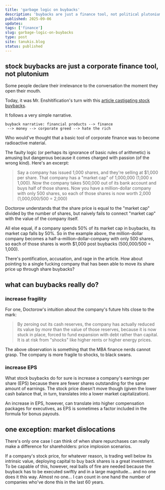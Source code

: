 ```yaml
---
title: 'garbage logic on buybacks'
description: 'buybacks are just a finance tool, not political plutonium'
published: 2025-09-06
updates:
tags: ['finance']
slug: garbage-logic-on-buybacks
type: post
site: tanukis.blog
status: published
---
```


## stock buybacks are just a corporate finance tool, not plutonium

Some people declare their irrelevance to the conversation the moment they open their mouth.

Today, it was Mr. Enshitification's turn with this [article castigating stock buybacks](https://pluralistic.net/2025/09/06/computer-says-huh/).

It follows a very simple narrative.

```
buyback narrative: financial products --> finance
 --> money --> corporate greed --> hate the rich
```

Who would've thought that a basic tool of corporate finance was to become radioactive material.

The faulty logic (or perhaps its ignorance of basic rules of arithmetic) is amusing but dangerous because it comes charged with passion (of the wrong kind). Here's an excerpt:

> Say a company has issued 1,000 shares, and they're selling at $1,000 per share. That company has a "market cap" of 1,000,000 (1,000 x 1,000). Now the company takes 500,000 out of its bank account and buys half of those shares. Now you have a million-dollar company with only 500 shares, so each of those shares is now worth 2,000 (1,000,000/500 = 2,000)

Doctorow understands that the share price is equal to the "market cap" divided by the number of shares, but naively fails to connect "market cap" with the value of the company itself.

All else equal, if a company spends 50% of its market cap in buybacks, its market cap falls by 50%. So in the example above, the million-dollar company becomes a half-a-million-dollar-company with only 500 shares, so each of those shares is worth $1,000 post buybacks (500,000/500 = 1,000).

There's pontification, accusation, and rage in the article. How about pointing to a single fucking company that has been able to move its share price up through share buybacks?

## what can buybacks really do?

### increase fragility

For one, Doctorow's intuition about the company's future hits close to the mark:

> By zeroing out its cash reserves, the company has actually reduced its value by *more* than the value of those reserves, because it is now stuck in place, forced to fund expansion with debt rather than capital. It is at risk from "shocks" like higher rents or higher energy prices.

The above observation is something that the MBA finance nerds cannot grasp. The company is more fragile to shocks, to black swans.

### increase EPS

What stock buybacks do for sure is increase a company's earnings per share (EPS) because there are fewer shares outstanding for the same amount of earnings. The stock price doesn't move though (given the lower cash balance that, in turn, translates into a lower market capitalization).

An increase in EPS, however, can translate into higher compensation packages for executives, as EPS is sometimes a factor included in the formula for bonus payouts.

## one exception: market dislocations

There's only one case I can think of when share repurchases can really make a difference for shareholders: price implosion scenarios.

If a company's stock price, for whatever reason, is trading well below its intrinsic value, deploying capital to buy back shares is a great investment. To be capable of this, however, real balls of fire are needed because the buyback has to be executed swiftly and in a large magnitude... and no one does it this way. Almost no one... I can count in one hand the number of companies who've done this in the last 60 years.
